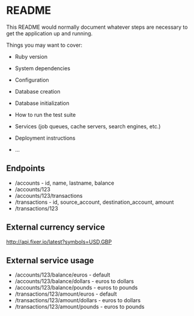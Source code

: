 # README

This README would normally document whatever steps are necessary to get the
application up and running.

Things you may want to cover:

* Ruby version

* System dependencies

* Configuration

* Database creation

* Database initialization

* How to run the test suite

* Services (job queues, cache servers, search engines, etc.)

* Deployment instructions

* ...


## Endpoints
* /accounts           - id, name, lastname, balance
* /accounts/123
* /accounts/123/transactions
* /transactions       - id, source_account, destination_account, amount
* /transactions/123

## External currency service
http://api.fixer.io/latest?symbols=USD,GBP

## External service usage
* /accounts/123/balance/euros   - default
* /accounts/123/balance/dollars - euros to dollars
* /accounts/123/balance/pounds  - euros to pounds
* /transactions/123/amount/euros   - default
* /transactions/123/amount/dollars - euros to dollars
* /transactions/123/amount/pounds  - euros to pounds